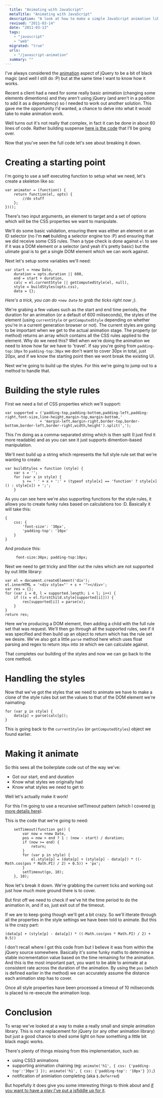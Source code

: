 ```yaml
---
  title: "Animating with JavaScript"
  metaTitle: "Animating with JavaScript"
  description: "A look at how to make a simple JavaScript animation library"
  revised: "2011-03-14"
  date: "2011-03-13"
  tags: 
    - "javascript"
    - "web"
  migrated: "true"
  urls: 
    - "/javascript-animation"
  summary: ""
---
```

I've always considered the [animation][1] aspect of jQuery to be a bit of black magic (and well I still do :P) but at the same time I want to know how it works.

Recent a client had a need for some really basic animation (changing some elements dimentions) and they aren't using jQuery (and aren't in a position to add it as a dependency) so I needed to work out another solution. This gave me the opportunity I'd wanted, a chance to delve into what it would take to make animation work.

Well turns out it's not really that complex, in fact it can be done in about 60 lines of code. Rather building suspense [here is the code][2] that I'll be going over.

Now that you've seen the full code let's see about breaking it down.

# Creating a starting point

I'm going to use a self executing function to setup what we need, let's create a skeleton like so:

	var animator = (function() {
		return function(el, opts) {
			//do stuff
		};
	})();

There's two input arguments, an element to target and a set of options which will be the CSS properties we want to manipulate.

We'll do some basic validation, ensuring there was either an element or an ID selector (no I'm **not** building a selector engine too :P) and ensuring that we did receive some CSS rules. Then a type check is done against `el` to see if it was a DOM element or a selector (and yeah it's pretty basic) but the ulimate goal is to get a single DOM element which we can work against.

Next let's setup some variables we'll need:

	var start = +new Date,
		duration = opts.duration || 600,
		end = start + duration,
		calc = el.currentStyle || getComputedStyle(el, null),
		style = buildStyles(opts.css),
		data = {};

*Here's a trick, you can do `+new Date` to grab the ticks right now ;).*

We're grabing a few values such as the start and end time periods, the duration for an animation (or a default of 600 miliseconds), the styles of the element (using `currentStyle` or `getComputedStyle` depending on whether you're in a current generation browser or not). The current styles are going to be important when we get to the actual animation stage. The property (or method) returns an array which contains all the CSS rules applied to the element. Why do we need this? Well when we're doing the animation we need to know how far we have to 'travel'. If say you're going from `padding-top:10px` to `padding-top:30px` we don't want to cover 30px in total, just 20px, and if we know the starting point then we wont break the existing UI.

Next we're going to build up the styles. For this we're going to jump out to a method to handle that.

# Building the style rules

First we need a list of CSS properties which we'll support:

    var supported = ('padding-top,padding-bottom,padding-left,padding-right,font-size,line-height,margin-top,margin-bottom,'
					+ 'margin-left,margin-right,border-top,border-bottom,border-left,border-right,width,height').split(',');

This I'm doing as a comma-separated string which is then split (I just find it more readable) and as you can see it just supports dimention-based manipulation.

We'll next build up a string which represents the full style rule set that we're wanting to create:

    var buildStyles = function (style) {
        var s = '';
        for (var x in style) {
            s += ' ' + x + ':' + (typeof style[x] == 'function' ? style[x]() : style[x]) + ';';
        }

As you can see here we're also supporting functions for the style rules, it allows you to create funky rules based on calculations too :D. Basically it will take this:

	{ 
		css: {
			'font-size': '30px',
			'padding-top': '10px'
		}
	}

And produce this:

         font-size:30px; padding-top:10px;

Next we need to get tricky and filter out the rules which are not supported by out little library:

	var el = document.createElement('div');
	el.innerHTML = '<div style="' + s + '"></div>';
	var res = {};
	for (var i = 0, l = supported.length; i < l; i++) {
		if ((x = el.firstChild.style[supported[i]])) {
			res[supported[i]] = parse(x);
		}
	}
	return res;

Here we're producing a DOM element, then adding a child with the full rule set that was request. We'll then go through all the supported rules, see if it was specified and then build up an object to return which has the rule set we desire. We've also got a little `parse` method here which uses float parsing and regex to return `30px` into `30` which we can calculate against.

That completes our building of the styles and now we can go back to the core method.

# Handling the styles

Now that we've got the styles that we need to animate we have to make a clone of the style rules but set the values to that of the DOM element we're naimating:

	for (var p in style) {
		data[p] = parse(calc[p]);
	}

This is going back to the `currentStyles` (or `getComputedStyles`) object we found earlier.

# Making it animate

So this sees all the boilerplate code out of the way we've:

* Got our start, end and duration
* Know what styles we originally had
* Know what styles we need to get to

Well let's actually make it work!

For this I'm going to use a recursive setTimeout pattern (which I covered [in more details here][3]).

This is the code that we're going to need:

        setTimeout(function go() {
            var now = +new Date,
            pos = now > end ? 1 : (now - start) / duration;
            if (now >= end) {
                return;
            }
            for (var p in style) {
                el.style[p] = (data[p] + (style[p] - data[p]) * ((-Math.cos(pos * Math.PI) / 2) + 0.5)) + 'px';
            }
            setTimeout(go, 10);
        }, 10);


Now let's break it down. We're grabbing the current ticks and working out just how much more ground there is to cover.

But first off we need to check if we've hit the time period to do the animation in, and if so, just exit out of the timeout.

If we are to keep going though we'll get a bit crazy. So we'll itterate through all the properties in the style settings we have been told to animate. But this is the crazy part:

	(data[p] + (style[p] - data[p]) * ((-Math.cos(pos * Math.PI) / 2) + 0.5))

I don't recall where I got this code from but I believe it was from within the jQuery source somewhere. Basically it's some funky maths to determine a stable incrementation value based on the time remaining for the animation. And this is the most important part, you want to be able to animate at a consistent rate across the duration of the animation. By using the `pos` (which is defined earlier in the method) we can accurately assume the distance each animation step has to cover.

Once all style properties have been processed a timeout of 10 miliseconds is placed to re-execute the animation loop.

# Conclusion

To wrap we've looked at a way to make a really small and simple animation library. This is *not* a replacement for jQuery (or any other animation library) but just a good chance to shed some light on how something a little bit black magic works.

There's plenty of things missing from this implementation, such as:

* using CSS3 animations
* supporting animation chaining (eg: `animate('h1', { css: {'padding-top':'30px'} }); animate('h1', { css: {'padding-top': '10px'} });`)
* notification of animiation completing (aka `$.Deferred`)

But hopefully it does give you some interesting things to think about and [if you want to have a play I've put a jsfiddle up for it][4].


  [1]: http://api.jquery.com/animate/
  [2]: http://hg.slace.biz/javascript-tools/src/3322dbbdc2fe/JavaScriptTools/Scripts/slace.animator.js
  [3]: https://www.aaron-powell.com/doing-it-wrong/blink
  [4]: http://jsfiddle.net/slace/mVrN2/